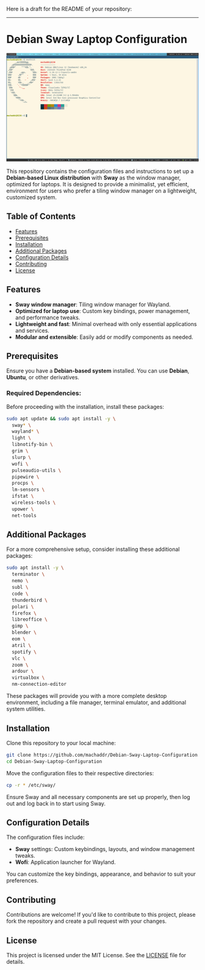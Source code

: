 Here is a draft for the README of your repository:

---

# Debian Sway Laptop Configuration

![Screenshot of Sway Configuration](./Images/sway_debian.png)

This repository contains the configuration files and instructions to set up a **Debian-based Linux distribution** with **Sway** as the window manager, optimized for laptops. It is designed to provide a minimalist, yet efficient, environment for users who prefer a tiling window manager on a lightweight, customized system.

## Table of Contents
- [Features](#features)
- [Prerequisites](#prerequisites)
- [Installation](#installation)
- [Additional Packages](#additional-packages)
- [Configuration Details](#configuration-details)
- [Contributing](#contributing)
- [License](#license)

## Features
- **Sway window manager**: Tiling window manager for Wayland.
- **Optimized for laptop use**: Custom key bindings, power management, and performance tweaks.
- **Lightweight and fast**: Minimal overhead with only essential applications and services.
- **Modular and extensible**: Easily add or modify components as needed.

## Prerequisites
Ensure you have a **Debian-based system** installed. You can use **Debian**, **Ubuntu**, or other derivatives.

### Required Dependencies:
Before proceeding with the installation, install these packages:
```bash
sudo apt update && sudo apt install -y \
  sway* \
  wayland* \
  light \
  libnotify-bin \
  grim \
  slurp \
  wofi \
  pulseaudio-utils \
  pipewire \
  procps \
  lm-sensors \
  ifstat \
  wireless-tools \
  upower \
  net-tools
```

## Additional Packages
For a more comprehensive setup, consider installing these additional packages:
```bash
sudo apt install -y \
  terminator \
  nemo \
  subl \
  code \
  thunderbird \
  polari \
  firefox \
  libreoffice \
  gimp \
  blender \
  eom \
  atril \
  spotify \
  vlc \
  zoom \
  ardour \
  virtualbox \
  nm-connection-editor
```

These packages will provide you with a more complete desktop environment, including a file manager, terminal emulator, and additional system utilities.

## Installation
Clone this repository to your local machine:
```bash
git clone https://github.com/machaddr/Debian-Sway-Laptop-Configuration.git
cd Debian-Sway-Laptop-Configuration
```

Move the configuration files to their respective directories:
```bash
cp -r * /etc/sway/
```

Ensure Sway and all necessary components are set up properly, then log out and log back in to start using Sway.

## Configuration Details
The configuration files include:
- **Sway** settings: Custom keybindings, layouts, and window management tweaks.
- **Wofi**: Application launcher for Wayland.

You can customize the key bindings, appearance, and behavior to suit your preferences.

## Contributing
Contributions are welcome! If you'd like to contribute to this project, please fork the repository and create a pull request with your changes.

## License
This project is licensed under the MIT License. See the [LICENSE](./LICENSE) file for details.

